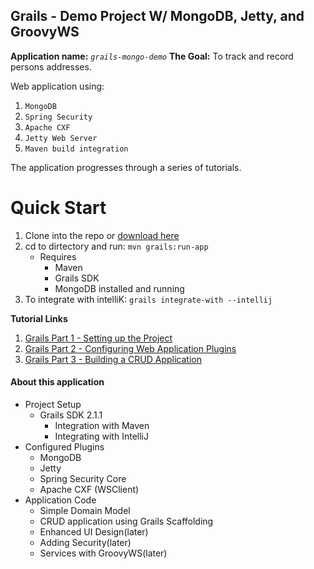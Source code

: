 Grails - Demo Project W/ MongoDB, Jetty, and GroovyWS
-------------------------------------------------------

**Application name:** *`grails-mongo-demo`*
**The Goal:** To track and record persons addresses.
 
Web application using:

1. `MongoDB`
2. `Spring Security`
3. `Apache CXF`
4. `Jetty Web Server`
5. `Maven build integration`
 
 The application progresses through a series of tutorials.

Quick Start
============
1. Clone into the repo or [download here](https://github.com/keaplogik/grails-mongodb-demo/zipball/master)
2. cd to dirtectory and run: `mvn grails:run-app`
	* Requires
		* Maven
		* Grails SDK
		* MongoDB installed and running
3. To integrate with intelliK: `grails integrate-with --intellij`

**Tutorial Links**

1. [Grails Part 1 - Setting up the Project][part-one]
2. [Grails Part 2 - Configuring Web Application Plugins][part-two]
3. [Grails Part 3 - Building a CRUD Application][part-three]

#### About this application
- Project Setup
  - Grails SDK 2.1.1
	- Integration with Maven
	- Integrating with IntelliJ
- Configured Plugins
	- MongoDB
	- Jetty
	- Spring Security Core
	- Apache CXF (WSClient)
- Application Code
	- Simple Domain Model
	- CRUD application using Grails Scaffolding
	- Enhanced UI Design(later)
	- Adding Security(later)
	- Services with GroovyWS(later)


[part-one]: http://keaplogik.blogspot.com/2012/10/grails-setting-up-project-on-maven-with.html
[part-two]: http://keaplogik.blogspot.com/2012/10/grails-part-2-configuring-web.html
[part-three]: http://keaplogik.blogspot.com/2012/10/grails-part-3-building-crud-application.html